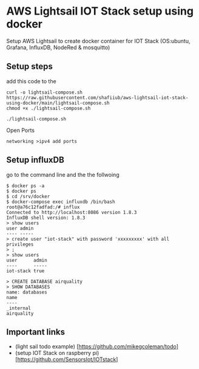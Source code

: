 # AWS Lightsail IOT Stack setup using docker
Setup AWS Lightsail to create docker container for IOT Stack (OS:ubuntu, Grafana, InfluxDB, NodeRed &amp; mosquitto)

## Setup steps

add this code to the 
```
curl -o lightsail-compose.sh https://raw.githubusercontent.com/shafiiub/aws-lightsail-iot-stack-using-docker/main/lightsail-compose.sh
chmod +x ./lightsail-compose.sh

./lightsail-compose.sh
```

Open Ports 
```
networking >ipv4 add ports

```

## Setup influxDB
go to the command line and the the follwoing
```
$ docker ps -a
$ docker ps
$ cd /srv/docker
$ docker-compose exec influxdb /bin/bash
root@a76c12fadfad:/# influx 
Connected to http://localhost:8086 version 1.8.3
InfluxDB shell version: 1.8.3
> show users
user admin
---- -----
> create user "iot-stack" with password 'xxxxxxxxx' with all privileges
> ;
> show users
user      admin
----      -----
iot-stack true

> CREATE DATABASE airquality
> SHOW DATABASES
name: databases
name
----
_internal
airquality

```



## Important links
- (light sail todo example) [https://github.com/mikegcoleman/todo]
- (setup IOT Stack on raspberry pi)[https://github.com/SensorsIot/IOTstack]
